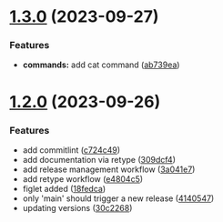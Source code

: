 # [1.3.0](https://github.com/kernpunkt/hush/compare/v1.2.0...v1.3.0) (2023-09-27)


### Features

* **commands:** add cat command ([ab739ea](https://github.com/kernpunkt/hush/commit/ab739ea5d633d01691a526f6dc4ac3e93d211f64))

# [1.2.0](https://github.com/kernpunkt/hush/compare/v1.1.1...v1.2.0) (2023-09-26)


### Features

* add commitlint ([c724c49](https://github.com/kernpunkt/hush/commit/c724c49c451c79e5b4c3212eb79290d29ebf77d0))
* add documentation via retype ([309dcf4](https://github.com/kernpunkt/hush/commit/309dcf46ae8eed24a835bf1545649354d6bd75c3))
* add release management workflow ([3a041e7](https://github.com/kernpunkt/hush/commit/3a041e789aec3cb3ead303bd0460ebb4d1939001))
* add retype workflow ([e4804c5](https://github.com/kernpunkt/hush/commit/e4804c590d5bd44b2949f234bb1a2b174b0f23f8))
* figlet added ([18fedca](https://github.com/kernpunkt/hush/commit/18fedca70ff754f52a74b85359278452636f2fe8))
* only 'main' should trigger a new release ([4140547](https://github.com/kernpunkt/hush/commit/414054783a341ff4b791761270a524e109311a89))
* updating versions ([30c2268](https://github.com/kernpunkt/hush/commit/30c2268160110e303a8f27d444cb3cca51f44ad4))
